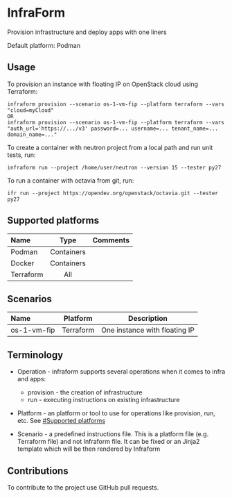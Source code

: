 # InfraForm

Provision infrastructure and deploy apps with one liners

Default platform: Podman

## Usage

To provision an instance with floating IP on OpenStack cloud using Terraform:

    infraform provision --scenario os-1-vm-fip --platform terraform --vars "cloud=myCloud"
    OR
    infraform provision --scenario os-1-vm-fip --platform terraform --vars "auth_url='https://.../v3' password=... username=... tenant_name=... domain_name=..."

To create a container with neutron project from a local path and run unit tests, run:

    infraform run --project /home/user/neutron --version 15 --tester py27

To run a container with octavia from git, run:

    ifr run --project https://opendev.org/openstack/octavia.git --tester py27

## Supported platforms

Name | Type | Comments
:------ |:------:|:--------:
Podman | Containers | 
Docker | Containers | 
Terraform | All |

## Scenarios

Name | Platform | Description
:------ |:------:|:--------:
os-1-vm-fip | Terraform | One instance with floating IP

## Terminology

* Operation - infraform supports several operations when it comes to infra and apps:
    * provision - the creation of infrastructure
    * run - executing instructions on existing infrastructure

* Platform - an platform or tool to use for operations like provision, run, etc. See [#Supported platforms](#supported-platforms)

* Scenario - a predefined instructions file. This is a platform file (e.g. Terraform file) and not Infraform file. It can be fixed or an Jinja2 template which will be then rendered by Infraform

## Contributions

To contribute to the project use GitHub pull requests.
